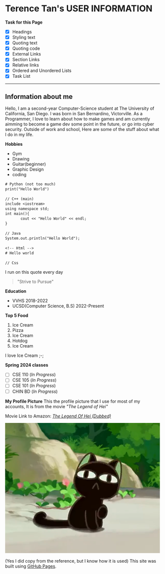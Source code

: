 
# Terence Tan's USER INFORMATION

**Task for this Page**
- [x] Headings
- [x] Styling text
- [x] Quoting text
- [x] Quoting code
- [x] External Links
- [x] Section Links
- [x] Relative links
- [x] Ordered and Unordered Lists
- [x] Task List
      
--------------------------------------------------------------------------------------------
## Information about me
Hello, I am a second-year Computer-Science student at The University of California, San Diego. I was born in San Bernardino, Victorville. As a Programmer, I love to learn about how to make games and am currently aimming to become a game dev some point in the future, or go into cyber security. Outside of work and school, Here are some of the stuff about what I do in my life.

**Hobbies**
- Gym
- Drawing
- Guitar(beginner)
- Graphic Design
- coding

```
# Python (not too much)
print("Hello World")

// C++ (main)
include <iostream>
using namespace std;
int main(){
       cout << "Hello World" << endl;
}

// Java
System.out.println("Hello World");

<!-- Html -->
# Hello world

// Css

```

I run on this quote every day
> "Strive to Pursue"

**Education**
- VVHS 2018-2022
- UCSD(Computer Science, B.S) 2022-Present

**Top 5 Food**
  1. Ice Cream
  2. Pizza
  3. Ice Cream
  4. Hotdog
  5. Ice Cream

I love Ice Cream ;-;

**Spring 2024 classes**

- [ ] CSE 110        (_In Progress_)
- [ ] CSE 105        (_In Progress_)
- [ ] CSE 101        (_In Progress_)
- [ ] CHIN BD        (_In Progress_)
      
**My Profile Picture**
This the profile picture that I use for most of my accounts, It is from the movie _"The Legend of Hei"_

Movie Link to Amazon: [_The Legend Of Hei (Dubbed)_](https://www.amazon.com/Legend-Hei-Dubbed-Emi-Lo/dp/B093CSKBNL/ref=sr_1_2?crid=2KRAERED3J3H8&dib=eyJ2IjoiMSJ9.bz5dd7wlUFxQAO0eqeuB9jeJFWiZWkuljYSs8kinWdM6-pLUxtz5I-yU1Xt6_8e_mSK7jULx40eLHq2SR5jucfgj-5q1_cWAuhR43IXAZRCUSJrs6NNekrYhte6qDW5yrEhnN1X7lCKUuqXoTFKwvQxiqviW_mWXhiTQqbCn8-tkWWx9kU1C6M6BwJVc51vJAOs35RS7K3cZzV00z4LaSxitQSP2hCDsSY7PT8HYF-s.6kycHvLtjtB3bqj8RKet9gUJlbT9fyGmCZgsb1RLihI&dib_tag=se&keywords=The+legend+of+hei&qid=1712429218&sprefix=the+legend+of+hei%2Caps%2C145&sr=8-2)

![Picture fromt the movie "The legend of Hei"](image/TheLegendofHei.png)

(Yes I did copy from the reference, but I know how it is used)
This site was built using [GitHub Pages](https://pages.github.com/).


